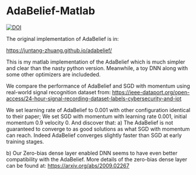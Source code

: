 # AdaBelief-Matlab

[![DOI](https://zenodo.org/badge/308234256.svg)](https://zenodo.org/badge/latestdoi/308234256)

The original implementation of AdaBelief is in:

https://juntang-zhuang.github.io/adabelief/

This is my matlab implementation of the AdaBelief which is much simpler and clear than the nasty python version. Meanwhile, a toy DNN along with some other optimizers are includeded.

We compare the performance of AdaBelief and SGD with momentum using real-world signal recognition dataset from:
https://ieee-dataport.org/open-access/24-hour-signal-recording-dataset-labels-cybersecurity-and-iot

We set learning rate of AdaBelief to 0.001 with other configuration identical to their paper; We set SGD with momentum with learning rate 0.001, initial momentum 0.9 velocity 0. And discover that:
a) The AdaBelief is not guaranteed to converge to as good solutions as what SGD with momentum can reach. Indeed AdaBelief converges slightly faster than SGD at early training stages.

b) Our Zero-bias dense layer enabled DNN seems to have even better compatibility with the AdaBelief. 
More details of the zero-bias dense layer can be found at:
https://arxiv.org/abs/2009.02267

